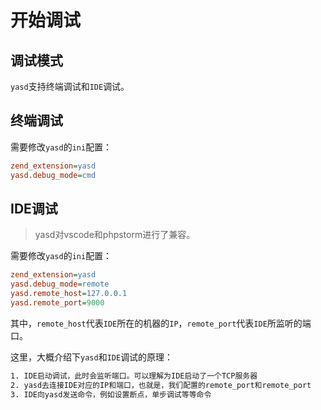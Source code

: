 # 开始调试

## 调试模式

`yasd`支持终端调试和`IDE`调试。

## 终端调试

需要修改`yasd`的`ini`配置：

```ini
zend_extension=yasd
yasd.debug_mode=cmd
```

## IDE调试

> yasd对vscode和phpstorm进行了兼容。

需要修改`yasd`的`ini`配置：

```ini
zend_extension=yasd
yasd.debug_mode=remote
yasd.remote_host=127.0.0.1
yasd.remote_port=9000
```

其中，`remote_host`代表`IDE`所在的机器的`IP`，`remote_port`代表`IDE`所监听的端口。

这里，大概介绍下`yasd`和`IDE`调试的原理：

```bash
1. IDE启动调试，此时会监听端口。可以理解为IDE启动了一个TCP服务器
2. yasd去连接IDE对应的IP和端口，也就是，我们配置的remote_port和remote_port
3. IDE向yasd发送命令，例如设置断点，单步调试等等命令
```
